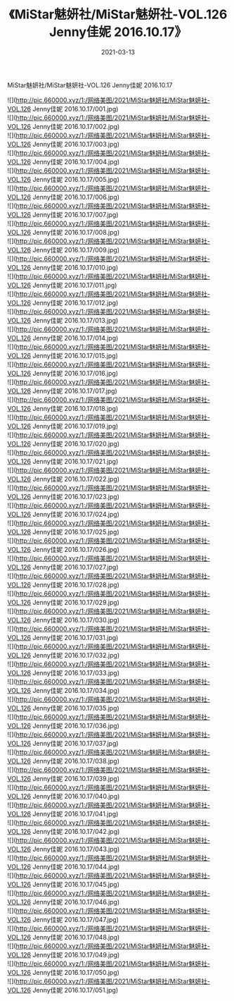 ﻿---
layout: post
title:  《MiStar魅妍社/MiStar魅妍社-VOL.126 Jenny佳妮 2016.10.17》
date:   2021-03-13
img: http://pic.660000.xyz/1:/网络美图/2021/MiStar魅妍社/MiStar魅妍社-VOL.126 Jenny佳妮 2016.10.17/000.jpg
categories: [美女, 清纯, 唯美]
---

MiStar魅妍社/MiStar魅妍社-VOL.126 Jenny佳妮 2016.10.17

 ![](http://pic.660000.xyz/1:/网络美图/2021/MiStar魅妍社/MiStar魅妍社-VOL.126 Jenny佳妮 2016.10.17/001.jpg) <br>![](http://pic.660000.xyz/1:/网络美图/2021/MiStar魅妍社/MiStar魅妍社-VOL.126 Jenny佳妮 2016.10.17/002.jpg) <br>![](http://pic.660000.xyz/1:/网络美图/2021/MiStar魅妍社/MiStar魅妍社-VOL.126 Jenny佳妮 2016.10.17/003.jpg) <br>![](http://pic.660000.xyz/1:/网络美图/2021/MiStar魅妍社/MiStar魅妍社-VOL.126 Jenny佳妮 2016.10.17/004.jpg) <br>![](http://pic.660000.xyz/1:/网络美图/2021/MiStar魅妍社/MiStar魅妍社-VOL.126 Jenny佳妮 2016.10.17/005.jpg) <br>![](http://pic.660000.xyz/1:/网络美图/2021/MiStar魅妍社/MiStar魅妍社-VOL.126 Jenny佳妮 2016.10.17/006.jpg) <br>![](http://pic.660000.xyz/1:/网络美图/2021/MiStar魅妍社/MiStar魅妍社-VOL.126 Jenny佳妮 2016.10.17/007.jpg) <br>![](http://pic.660000.xyz/1:/网络美图/2021/MiStar魅妍社/MiStar魅妍社-VOL.126 Jenny佳妮 2016.10.17/008.jpg) <br>![](http://pic.660000.xyz/1:/网络美图/2021/MiStar魅妍社/MiStar魅妍社-VOL.126 Jenny佳妮 2016.10.17/009.jpg) <br>![](http://pic.660000.xyz/1:/网络美图/2021/MiStar魅妍社/MiStar魅妍社-VOL.126 Jenny佳妮 2016.10.17/010.jpg) <br>![](http://pic.660000.xyz/1:/网络美图/2021/MiStar魅妍社/MiStar魅妍社-VOL.126 Jenny佳妮 2016.10.17/011.jpg) <br>![](http://pic.660000.xyz/1:/网络美图/2021/MiStar魅妍社/MiStar魅妍社-VOL.126 Jenny佳妮 2016.10.17/012.jpg) <br>![](http://pic.660000.xyz/1:/网络美图/2021/MiStar魅妍社/MiStar魅妍社-VOL.126 Jenny佳妮 2016.10.17/013.jpg) <br>![](http://pic.660000.xyz/1:/网络美图/2021/MiStar魅妍社/MiStar魅妍社-VOL.126 Jenny佳妮 2016.10.17/014.jpg) <br>![](http://pic.660000.xyz/1:/网络美图/2021/MiStar魅妍社/MiStar魅妍社-VOL.126 Jenny佳妮 2016.10.17/015.jpg) <br>![](http://pic.660000.xyz/1:/网络美图/2021/MiStar魅妍社/MiStar魅妍社-VOL.126 Jenny佳妮 2016.10.17/016.jpg) <br>![](http://pic.660000.xyz/1:/网络美图/2021/MiStar魅妍社/MiStar魅妍社-VOL.126 Jenny佳妮 2016.10.17/017.jpg) <br>![](http://pic.660000.xyz/1:/网络美图/2021/MiStar魅妍社/MiStar魅妍社-VOL.126 Jenny佳妮 2016.10.17/018.jpg) <br>![](http://pic.660000.xyz/1:/网络美图/2021/MiStar魅妍社/MiStar魅妍社-VOL.126 Jenny佳妮 2016.10.17/019.jpg) <br>![](http://pic.660000.xyz/1:/网络美图/2021/MiStar魅妍社/MiStar魅妍社-VOL.126 Jenny佳妮 2016.10.17/020.jpg) <br>![](http://pic.660000.xyz/1:/网络美图/2021/MiStar魅妍社/MiStar魅妍社-VOL.126 Jenny佳妮 2016.10.17/021.jpg) <br>![](http://pic.660000.xyz/1:/网络美图/2021/MiStar魅妍社/MiStar魅妍社-VOL.126 Jenny佳妮 2016.10.17/022.jpg) <br>![](http://pic.660000.xyz/1:/网络美图/2021/MiStar魅妍社/MiStar魅妍社-VOL.126 Jenny佳妮 2016.10.17/023.jpg) <br>![](http://pic.660000.xyz/1:/网络美图/2021/MiStar魅妍社/MiStar魅妍社-VOL.126 Jenny佳妮 2016.10.17/024.jpg) <br>![](http://pic.660000.xyz/1:/网络美图/2021/MiStar魅妍社/MiStar魅妍社-VOL.126 Jenny佳妮 2016.10.17/025.jpg) <br>![](http://pic.660000.xyz/1:/网络美图/2021/MiStar魅妍社/MiStar魅妍社-VOL.126 Jenny佳妮 2016.10.17/026.jpg) <br>![](http://pic.660000.xyz/1:/网络美图/2021/MiStar魅妍社/MiStar魅妍社-VOL.126 Jenny佳妮 2016.10.17/027.jpg) <br>![](http://pic.660000.xyz/1:/网络美图/2021/MiStar魅妍社/MiStar魅妍社-VOL.126 Jenny佳妮 2016.10.17/028.jpg) <br>![](http://pic.660000.xyz/1:/网络美图/2021/MiStar魅妍社/MiStar魅妍社-VOL.126 Jenny佳妮 2016.10.17/029.jpg) <br>![](http://pic.660000.xyz/1:/网络美图/2021/MiStar魅妍社/MiStar魅妍社-VOL.126 Jenny佳妮 2016.10.17/030.jpg) <br>![](http://pic.660000.xyz/1:/网络美图/2021/MiStar魅妍社/MiStar魅妍社-VOL.126 Jenny佳妮 2016.10.17/031.jpg) <br>![](http://pic.660000.xyz/1:/网络美图/2021/MiStar魅妍社/MiStar魅妍社-VOL.126 Jenny佳妮 2016.10.17/032.jpg) <br>![](http://pic.660000.xyz/1:/网络美图/2021/MiStar魅妍社/MiStar魅妍社-VOL.126 Jenny佳妮 2016.10.17/033.jpg) <br>![](http://pic.660000.xyz/1:/网络美图/2021/MiStar魅妍社/MiStar魅妍社-VOL.126 Jenny佳妮 2016.10.17/034.jpg) <br>![](http://pic.660000.xyz/1:/网络美图/2021/MiStar魅妍社/MiStar魅妍社-VOL.126 Jenny佳妮 2016.10.17/035.jpg) <br>![](http://pic.660000.xyz/1:/网络美图/2021/MiStar魅妍社/MiStar魅妍社-VOL.126 Jenny佳妮 2016.10.17/036.jpg) <br>![](http://pic.660000.xyz/1:/网络美图/2021/MiStar魅妍社/MiStar魅妍社-VOL.126 Jenny佳妮 2016.10.17/037.jpg) <br>![](http://pic.660000.xyz/1:/网络美图/2021/MiStar魅妍社/MiStar魅妍社-VOL.126 Jenny佳妮 2016.10.17/038.jpg) <br>![](http://pic.660000.xyz/1:/网络美图/2021/MiStar魅妍社/MiStar魅妍社-VOL.126 Jenny佳妮 2016.10.17/039.jpg) <br>![](http://pic.660000.xyz/1:/网络美图/2021/MiStar魅妍社/MiStar魅妍社-VOL.126 Jenny佳妮 2016.10.17/040.jpg) <br>![](http://pic.660000.xyz/1:/网络美图/2021/MiStar魅妍社/MiStar魅妍社-VOL.126 Jenny佳妮 2016.10.17/041.jpg) <br>![](http://pic.660000.xyz/1:/网络美图/2021/MiStar魅妍社/MiStar魅妍社-VOL.126 Jenny佳妮 2016.10.17/042.jpg) <br>![](http://pic.660000.xyz/1:/网络美图/2021/MiStar魅妍社/MiStar魅妍社-VOL.126 Jenny佳妮 2016.10.17/043.jpg) <br>![](http://pic.660000.xyz/1:/网络美图/2021/MiStar魅妍社/MiStar魅妍社-VOL.126 Jenny佳妮 2016.10.17/044.jpg) <br>![](http://pic.660000.xyz/1:/网络美图/2021/MiStar魅妍社/MiStar魅妍社-VOL.126 Jenny佳妮 2016.10.17/045.jpg) <br>![](http://pic.660000.xyz/1:/网络美图/2021/MiStar魅妍社/MiStar魅妍社-VOL.126 Jenny佳妮 2016.10.17/046.jpg) <br>![](http://pic.660000.xyz/1:/网络美图/2021/MiStar魅妍社/MiStar魅妍社-VOL.126 Jenny佳妮 2016.10.17/047.jpg) <br>![](http://pic.660000.xyz/1:/网络美图/2021/MiStar魅妍社/MiStar魅妍社-VOL.126 Jenny佳妮 2016.10.17/048.jpg) <br>![](http://pic.660000.xyz/1:/网络美图/2021/MiStar魅妍社/MiStar魅妍社-VOL.126 Jenny佳妮 2016.10.17/049.jpg) <br>![](http://pic.660000.xyz/1:/网络美图/2021/MiStar魅妍社/MiStar魅妍社-VOL.126 Jenny佳妮 2016.10.17/050.jpg) <br>![](http://pic.660000.xyz/1:/网络美图/2021/MiStar魅妍社/MiStar魅妍社-VOL.126 Jenny佳妮 2016.10.17/051.jpg) <br>
